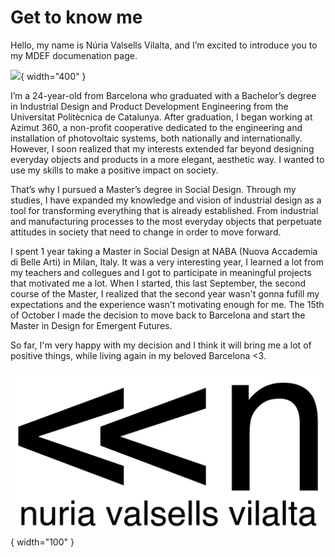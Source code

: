 # Get to know me
Hello, my name is Núria Valsells Vilalta, and I’m excited to introduce you to my MDEF documenation page. 

![](../images/ImageLogo.png){ width="400" }
 
 I’m a 24-year-old from Barcelona who graduated with a Bachelor’s degree in Industrial Design and Product Development Engineering from the Universitat Politècnica de Catalunya. After graduation, I began working at Azimut 360, a non-profit cooperative dedicated to the engineering and installation of photovoltaic systems, both nationally and internationally. However, I soon realized that my interests extended far beyond designing everyday objects and products in a more elegant, aesthetic way. I wanted to use my skills to make a positive impact on society.

That’s why I pursued a Master’s degree in Social Design. Through my studies, I have expanded my knowledge and vision of industrial design as a tool for transforming everything that is already established. From industrial and manufacturing processes to the most everyday objects that perpetuate attitudes in society that need to change in order
to move forward.

I spent 1 year taking a Master in Social Design at NABA (Nuova Accademia di Belle Arti) in Milan, Italy. It was a very interesting year, I learned a lot from my teachers and collegues and I got to participate in meaningful projects that motivated me a lot. When I started, this last September, the second course of the Master, I realized that the second year wasn't gonna fufill my expectations and the experience wasn't motivating enough for me. The 15th of October I made the decision to move back to Barcelona and start the Master in Design for Emergent Futures.

So far, I'm very happy with my decision and I think it will bring me a lot of positive things, while living again in my beloved Barcelona <3.




![](../images/logos2-03.jpg){ width="100" }